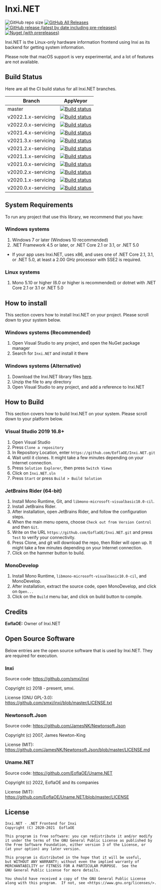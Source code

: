 # Inxi.NET

![GitHub repo size](https://img.shields.io/github/repo-size/EoflaOE/Inxi.NET?color=purple&label=size) [![GitHub All Releases](https://img.shields.io/github/downloads/EoflaOE/Inxi.NET/total?color=purple&label=d/l)](https://github.com/EoflaOE/Inxi.NET/releases) [![GitHub release (latest by date including pre-releases)](https://img.shields.io/github/v/release/EoflaOE/Inxi.NET?color=purple&include_prereleases&label=github)](https://github.com/EoflaOE/Inxi.NET/releases/latest) [![Nuget (with prereleases)](https://img.shields.io/nuget/vpre/Inxi.NET?color=purple)](https://www.nuget.org/packages/Inxi.NET/)

Inxi.NET is the Linux-only hardware information frontend using Inxi as its backend for getting system information.

Please note that macOS support is very experimental, and a lot of features are not available.

## Build Status

Here are all the CI build status for all Inxi.NET branches.

| Branch                | AppVeyor 
|-----------------------|----------
| master                | [![Build status](https://ci.appveyor.com/api/projects/status/gnomligr10r5xm44/branch/master?svg=true)](https://ci.appveyor.com/project/EoflaOE/inxi-net/branch/master)
| v2022.1.x-servicing   | [![Build status](https://ci.appveyor.com/api/projects/status/gnomligr10r5xm44/branch/v2022.1.x-servicing?svg=true)](https://ci.appveyor.com/project/EoflaOE/inxi-net/branch/v2022.1.x-servicing)
| v2022.0.x-servicing   | [![Build status](https://ci.appveyor.com/api/projects/status/gnomligr10r5xm44/branch/v2022.0.x-servicing?svg=true)](https://ci.appveyor.com/project/EoflaOE/inxi-net/branch/v2022.0.x-servicing)
| v2021.4.x-servicing   | [![Build status](https://ci.appveyor.com/api/projects/status/gnomligr10r5xm44/branch/v2021.4.x-servicing?svg=true)](https://ci.appveyor.com/project/EoflaOE/inxi-net/branch/v2021.4.x-servicing)
| v2021.3.x-servicing   | [![Build status](https://ci.appveyor.com/api/projects/status/gnomligr10r5xm44/branch/v2021.3.x-servicing?svg=true)](https://ci.appveyor.com/project/EoflaOE/inxi-net/branch/v2021.3.x-servicing)
| v2021.2.x-servicing   | [![Build status](https://ci.appveyor.com/api/projects/status/gnomligr10r5xm44/branch/v2021.2.x-servicing?svg=true)](https://ci.appveyor.com/project/EoflaOE/inxi-net/branch/v2021.2.x-servicing)
| v2021.1.x-servicing   | [![Build status](https://ci.appveyor.com/api/projects/status/gnomligr10r5xm44/branch/v2021.1.x-servicing?svg=true)](https://ci.appveyor.com/project/EoflaOE/inxi-net/branch/v2021.1.x-servicing)
| v2021.0.x-servicing   | [![Build status](https://ci.appveyor.com/api/projects/status/gnomligr10r5xm44/branch/v2021.0.x-servicing?svg=true)](https://ci.appveyor.com/project/EoflaOE/inxi-net/branch/v2021.0.x-servicing)
| v2020.2.x-servicing   | [![Build status](https://ci.appveyor.com/api/projects/status/gnomligr10r5xm44/branch/v2020.2.x-servicing?svg=true)](https://ci.appveyor.com/project/EoflaOE/inxi-net/branch/v2020.2.x-servicing)
| v2020.1.x-servicing   | [![Build status](https://ci.appveyor.com/api/projects/status/gnomligr10r5xm44/branch/v2020.1.x-servicing?svg=true)](https://ci.appveyor.com/project/EoflaOE/inxi-net/branch/v2020.1.x-servicing)
| v2020.0.x-servicing   | [![Build status](https://ci.appveyor.com/api/projects/status/gnomligr10r5xm44/branch/v2020.0.x-servicing?svg=true)](https://ci.appveyor.com/project/EoflaOE/inxi-net/branch/v2020.0.x-servicing)

## System Requirements

To run any project that use this library, we recommend that you have:

### Windows systems

1. Windows 7 or later (Windows 10 recommended)
2. .NET Framework 4.5 or later, or .NET Core 2.1 or 3.1, or .NET 5.0

* If your app uses Inxi.NET, uses x86, and uses one of .NET Core 2.1, 3.1, or .NET 5.0, at least a 2.00 GHz processor with SSE2 is required.

### Linux systems

1. Mono 5.10 or higher (6.0 or higher is recommended) or dotnet with .NET Core 2.1 or 3.1 or .NET 5.0

## How to install

This section covers how to install Inxi.NET on your project. Please scroll down to your system below.

### Windows systems (Recommended)

1. Open Visual Studio to any project, and open the NuGet package manager
2. Search for `Inxi.NET` and install it there

### Windows systems (Alternative)

1. Download the Inxi.NET library files [here](https://github.com/EoflaOE/Inxi.NET/releases).
2. Unzip the file to any directory
3. Open Visual Studio to any project, and add a reference to Inxi.NET

## How to Build

This section covers how to build Inxi.NET on your system. Please scroll down to your platform below.

### Visual Studio 2019 16.8+

1. Open Visual Studio
2. Press `Clone a repository`
3. In Repository Location, enter `https://github.com/EoflaOE/Inxi.NET.git`
4. Wait until it clones. It might take a few minutes depending on your Internet connection.
5. Press `Solution Explorer`, then press `Switch Views`
6. Click on `Inxi.NET.sln`
7. Press `Start` or press `Build > Build Solution`

### JetBrains Rider (64-bit)

1. Install Mono Runtime, Git, and `libmono-microsoft-visualbasic10.0-cil`.
2. Install JetBrains Rider.
3. After installation, open JetBrains Rider, and follow the configuration steps.
4. When the main menu opens, choose `Check out from Version Control` and then `Git`.
5. Write on the URL `https://github.com/EoflaOE/Inxi.NET.git` and press `Test` to verify your connectivity.
6. Press Clone, and git will download the repo, then Rider will open up. It might take a few minutes depending on your Internet connection.
7. Click on the hammer button to build.

### MonoDevelop

1. Install Mono Runtime, `libmono-microsoft-visualbasic10.0-cil`, and MonoDevelop.
2. After installation, extract the source code, open MonoDevelop, and click on `Open...`
3. Click on the `Build` menu bar, and click on build button to compile.

## Credits

**EoflaOE:** Owner of Inxi.NET

## Open Source Software

Below entries are the open source software that is used by Inxi.NET. They are required for execution.

### Inxi

Source code: https://github.com/smxi/inxi

Copyright (c) 2018 - present, smxi.

License (GNU GPL-3.0): https://github.com/smxi/inxi/blob/master/LICENSE.txt

### Newtonsoft.Json

Source code: https://github.com/JamesNK/Newtonsoft.Json

Copyright (c) 2007, James Newton-King

License (MIT): https://github.com/JamesNK/Newtonsoft.Json/blob/master/LICENSE.md

### Uname.NET

Source code: https://github.com/EoflaOE/Uname.NET

Copyright (c) 2022, EoflaOE and its companies

License (MIT): https://github.com/EoflaOE/Uname.NET/blob/master/LICENSE

## License

    Inxi.NET - .NET Frontend for Inxi
    Copyright (C) 2020-2021  EoflaOE

    This program is free software: you can redistribute it and/or modify
    it under the terms of the GNU General Public License as published by
    the Free Software Foundation, either version 3 of the License, or
    (at your option) any later version.

    This program is distributed in the hope that it will be useful,
    but WITHOUT ANY WARRANTY; without even the implied warranty of
    MERCHANTABILITY or FITNESS FOR A PARTICULAR PURPOSE.  See the
    GNU General Public License for more details.

    You should have received a copy of the GNU General Public License
    along with this program.  If not, see <https://www.gnu.org/licenses/>.

